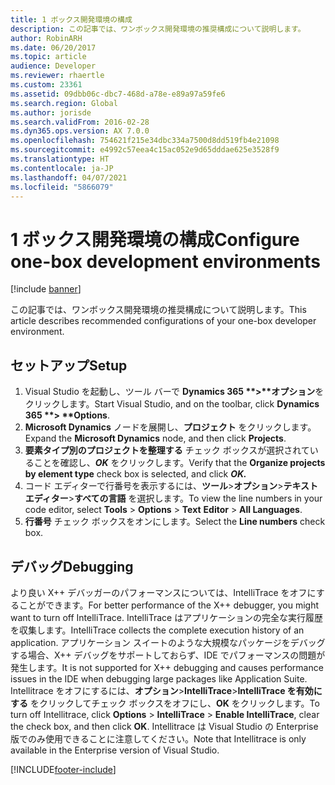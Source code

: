 ```yaml
---
title: 1 ボックス開発環境の構成
description: この記事では、ワンボックス開発環境の推奨構成について説明します。
author: RobinARH
ms.date: 06/20/2017
ms.topic: article
audience: Developer
ms.reviewer: rhaertle
ms.custom: 23361
ms.assetid: 09dbb06c-dbc7-468d-a78e-e89a97a59fe6
ms.search.region: Global
ms.author: jorisde
ms.search.validFrom: 2016-02-28
ms.dyn365.ops.version: AX 7.0.0
ms.openlocfilehash: 754621f215e34dbc334a7500d8dd519fb4e21098
ms.sourcegitcommit: e4992c57eea4c15ac052e9d65dddae625e3528f9
ms.translationtype: HT
ms.contentlocale: ja-JP
ms.lasthandoff: 04/07/2021
ms.locfileid: "5866079"
---
```

# <a name="configure-one-box-development-environments"></a><span data-ttu-id="17a99-103">1 ボックス開発環境の構成</span><span class="sxs-lookup"><span data-stu-id="17a99-103">Configure one-box development environments</span></span>

[!include [banner](../includes/banner.md)]

<span data-ttu-id="17a99-104">この記事では、ワンボックス開発環境の推奨構成について説明します。</span><span class="sxs-lookup"><span data-stu-id="17a99-104">This article describes recommended configurations of your one-box developer environment.</span></span>

<a name="setup"></a><span data-ttu-id="17a99-105">セットアップ</span><span class="sxs-lookup"><span data-stu-id="17a99-105">Setup</span></span>
-----

1. <span data-ttu-id="17a99-106">Visual Studio を起動し、ツール バーで <strong>Dynamics 365 **&gt;**オプション</strong>をクリックします。</span><span class="sxs-lookup"><span data-stu-id="17a99-106">Start Visual Studio, and on the toolbar, click <strong>Dynamics 365 \*\*&gt; \*\*Options</strong>.</span></span>
2. <span data-ttu-id="17a99-107">**Microsoft Dynamics** ノードを展開し、**プロジェクト** をクリックします。</span><span class="sxs-lookup"><span data-stu-id="17a99-107">Expand the **Microsoft Dynamics** node, and then click **Projects**.</span></span>
3. <span data-ttu-id="17a99-108"><strong>要素タイプ別のプロジェクトを整理する</strong> チェック ボックスが選択されていることを確認し、*<strong><em>OK</em></strong>* をクリックします。</span><span class="sxs-lookup"><span data-stu-id="17a99-108">Verify that the <strong>Organize projects by element type</strong> check box is selected, and click *<strong><em>OK.</em></strong>*</span></span>
4. <span data-ttu-id="17a99-109">コード エディターで行番号を表示するには、**ツール**&gt;**オプション**&gt;**テキスト** **エディター**&gt;**すべての言語** を選択します。</span><span class="sxs-lookup"><span data-stu-id="17a99-109">To view the line numbers in your code editor, select **Tools** &gt; **Options** &gt; **Text** **Editor** &gt; **All Languages**.</span></span>
5. <span data-ttu-id="17a99-110">**行番号** チェック ボックスをオンにします。</span><span class="sxs-lookup"><span data-stu-id="17a99-110">Select the **Line numbers** check box.</span></span>



## <a name="debugging"></a><span data-ttu-id="17a99-111">デバッグ</span><span class="sxs-lookup"><span data-stu-id="17a99-111">Debugging</span></span>
<span data-ttu-id="17a99-112">より良い X++ デバッガーのパフォーマンスについては、IntelliTrace をオフにすることができます。</span><span class="sxs-lookup"><span data-stu-id="17a99-112">For better performance of the X++ debugger, you might want to turn off IntelliTrace.</span></span> <span data-ttu-id="17a99-113">IntelliTrace はアプリケーションの完全な実行履歴を収集します。</span><span class="sxs-lookup"><span data-stu-id="17a99-113">IntelliTrace collects the complete execution history of an application.</span></span> <span data-ttu-id="17a99-114">アプリケーション スイートのような大規模なパッケージをデバッグする場合、X++ デバッグをサポートしておらず、IDE でパフォーマンスの問題が発生します。</span><span class="sxs-lookup"><span data-stu-id="17a99-114">It is not supported for X++ debugging and causes performance issues in the IDE when debugging large packages like Application Suite.</span></span> <span data-ttu-id="17a99-115">Intellitrace をオフにするには、**オプション**&gt;**IntelliTrace**&gt;**IntelliTrace を有効にする** をクリックしてチェック ボックスをオフにし、**OK** をクリックします。</span><span class="sxs-lookup"><span data-stu-id="17a99-115">To turn off Intellitrace, click **Options** &gt; **IntelliTrace** &gt; **Enable IntelliTrace**, clear the check box, and then click **OK**.</span></span> <span data-ttu-id="17a99-116">Intellitrace は Visual Studio の Enterprise 版でのみ使用できることに注意してください。</span><span class="sxs-lookup"><span data-stu-id="17a99-116">Note that Intellitrace is only available in the Enterprise version of Visual Studio.</span></span>    





[!INCLUDE[footer-include](../../../includes/footer-banner.md)]
